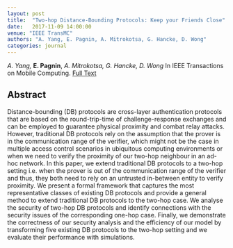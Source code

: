 ```yaml
---
layout: post
title:  "Two-hop Distance-Bounding Protocols: Keep your Friends Close"
date:   2017-11-09 14:00:00
venue: "IEEE TransMC"
authors: "A. Yang, E. Pagnin, A. Mitrokotsa, G. Hancke, D. Wong"
categories: journal
---
```


*A. Yang,* **E. Pagnin**, *A. Mitrokotsa, G. Hancke, D. Wong*
In IEEE Transactions on Mobile Computing.
[Full Text](http://ieeexplore.ieee.org/document/8103055/)

## Abstract

Distance-bounding (DB) protocols are cross-layer authentication protocols that are based on the round-trip-time 
of challenge-response exchanges and can be employed to guarantee physical proximity and combat relay attacks. 
However, traditional DB protocols rely on the assumption that the prover is in the communication range of the verifier, 
which might not be the case in multiple access control scenarios in ubiquitous computing environments 
or when we need to verify the proximity of our two-hop neighbour in an ad-hoc network. 
In this paper, we extend traditional DB protocols to a two-hop setting 
i.e. when the prover is out of the communication range of the verifier and thus, 
they both need to rely on an untrusted in-between entity to verify proximity. 
We present a formal framework that captures the most representative classes of existing DB protocols 
and provide a general method to extend traditional DB protocols to the two-hop case. 
We analyse the security of two-hop DB protocols and identify connections with the security issues of the corresponding one-hop case. 
Finally, we demonstrate the correctness of our security analysis and the efficiency of our model 
by transforming five existing DB protocols to the two-hop setting and we evaluate their performance with simulations.
